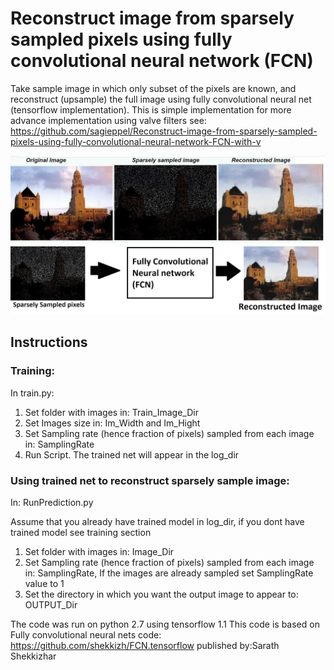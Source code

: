 # Reconstruct image from sparsely sampled pixels using fully convolutional neural network (FCN)
 
Take sample image in which only subset of the pixels are known, and reconstruct (upsample) the full image using fully convolutional neural net (tensorflow implementation).  This is simple implementation for more advance implementation using valve filters see: https://github.com/sagieppel/Reconstruct-image-from-sparsely-sampled-pixels-using-fully-convolutional-neural-network-FCN-with-v

![](/Image1.png)  ![](/Scheme.png)
## Instructions
### Training: 
In train.py:
1) Set folder with  images in: Train_Image_Dir
2) Set Images size in: Im_Width and Im_Hight
3) Set Sampling rate (hence fraction of pixels) sampled from each image in: SamplingRate
4) Run Script. The trained net will appear in the log_dir 
 
### Using trained net to reconstruct sparsely sample image:
In: RunPrediction.py
 
Assume that you already have trained model in log_dir, if you dont have trained model see training section
1) Set folder with  images in: Image_Dir
2) Set Sampling rate (hence fraction of pixels) sampled from each image in: SamplingRate, If the images are already sampled set SamplingRate value to 1
3) Set the directory in which you want the output image to appear to: OUTPUT_Dir
 
The code was run on python 2.7 using tensorflow 1.1
This code is based on Fully convolutional neural nets code: https://github.com/shekkizh/FCN.tensorflow
 published by:Sarath Shekkizhar
 
 
 
 

